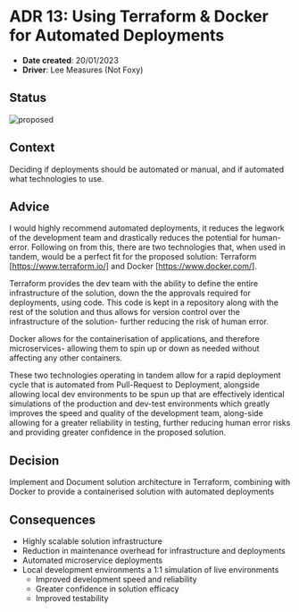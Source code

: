 
# ADR 13: Using Terraform & Docker for Automated Deployments

- **Date created**: 20/01/2023
- **Driver**: Lee Measures (Not Foxy)

## Status

![proposed]

## Context

Deciding if deployments should be automated or manual, and if automated what technologies to use.

## Advice

I would highly recommend automated deployments, it reduces the legwork of the development team and drastically reduces the potential for human-error. Following on from this, there are two technologies that, when used in tandem, would be a perfect fit for the proposed solution: Terraform [https://www.terraform.io/] and Docker [https://www.docker.com/].

Terraform provides the dev team with the ability to define the entire infrastructure of the solution, down the the approvals required for deployments, using code. This code is kept in a repository along with the rest of the solution and thus allows for version control over the infrastructure of the solution- further reducing the risk of human error.

Docker allows for the containerisation of applications, and therefore microservices- allowing them to spin up or down as needed without affecting any other containers.

These two technologies operating in tandem allow for a rapid deployment cycle that is automated from Pull-Request to Deployment, alongside allowing local dev environments to be spun up that are effectively identical simulations of the production and dev-test environments which greatly improves the speed and quality of the development team, along-side allowing for a greater reliability in testing, further reducing human error risks and providing greater confidence in the proposed solution.

## Decision

Implement and Document solution architecture in Terraform, combining with Docker to provide a containerised solution with automated deployments

## Consequences

- Highly scalable solution infrastructure
- Reduction in maintenance overhead for infrastructure and deployments
- Automated microservice deployments
- Local development environments a 1:1 simulation of live environments
  - Improved development speed and reliability
  - Greater confidence in solution efficacy
  - Improved testability
 

[proposed]: https://img.shields.io/badge/Proposed-yellow?style=for-the-badge
[accepted]: https://img.shields.io/badge/Accepted-green?style=for-the-badge
[superceded]: https://img.shields.io/badge/Superceded-orange?style=for-the-badge
[rejected]: https://img.shields.io/badge/Rejected-red?style=for-the-badge
[deprecated]: https://img.shields.io/badge/Deprecated-grey?style=for-the-badge
